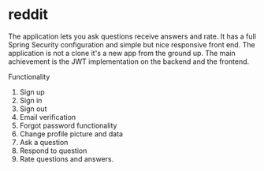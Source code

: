 # reddit
The application lets you ask questions receive answers and rate. It has a full Spring Security configuration and simple but nice responsive front end. The application is not a clone it's a new app from the ground up.
The main achievement is the JWT implementation on the backend and the frontend.

Functionality
1. Sign up
2. Sign in
3. Sign out
4. Email verification
5. Forgot password functionality
6. Change profile picture and data
7. Ask a question
8. Respond to question
9. Rate questions and answers.
